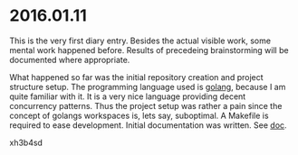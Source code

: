 # 2016.01.11
This is the very first diary entry. Besides the actual visible work, some
mental work happened before. Results of precedeing brainstorming will be
documented where appropriate.

What happened so far was the initial repository creation and project structure
setup. The programming language used is [golang](https://golang.org/), because
I am quite familiar with it. It is a very nice language providing decent
concurrency patterns. Thus the project setup was rather a pain since the
concept of golangs workspaces is, lets say, suboptimal. A Makefile is required
to ease development. Initial documentation was written. See
[doc](https://github.com/the-anna-project/annad/tree/78948e3d0da0077444c5434df59fe56d2014a606/doc).

xh3b4sd
